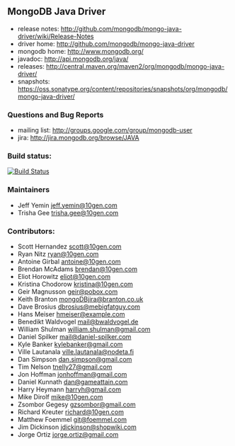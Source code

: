 ## MongoDB Java Driver ##

 * release notes: http://github.com/mongodb/mongo-java-driver/wiki/Release-Notes
 * driver home: http://github.com/mongodb/mongo-java-driver
 * mongodb home: http://www.mongodb.org/
 * javadoc: http://api.mongodb.org/java/
 * releases: http://central.maven.org/maven2/org/mongodb/mongo-java-driver/
 * snapshots: https://oss.sonatype.org/content/repositories/snapshots/org/mongodb/mongo-java-driver/

### Questions and Bug Reports
 * mailing list: http://groups.google.com/group/mongodb-user
 * jira: http://jira.mongodb.org/browse/JAVA

### Build status:
[![Build Status](https://jenkins.10gen.com/job/mongo-java-driver/badge/icon)](https://jenkins.10gen.com/job/mongo-java-driver/)

### Maintainers
* Jeff Yemin           jeff.yemin@10gen.com
* Trisha Gee           trisha.gee@10gen.com

### Contributors:

* Scott Hernandez      scott@10gen.com
* Ryan Nitz            ryan@10gen.com
* Antoine Girbal       antoine@10gen.com
* Brendan McAdams      brendan@10gen.com
* Eliot Horowitz       eliot@10gen.com
* Kristina Chodorow    kristina@10gen.com
* Geir Magnusson       geir@pobox.com
* Keith Branton        mongoDBjira@branton.co.uk
* Dave Brosius         dbrosius@mebigfatguy.com
* Hans Meiser          hmeiser@example.com
* Benedikt Waldvogel   mail@bwaldvogel.de
* William Shulman      william.shulman@gmail.com
* Daniel Spilker       mail@daniel-spilker.com
* Kyle Banker          kylebanker@gmail.com
* Ville Lautanala      ville.lautanala@nodeta.fi
* Dan Simpson          dan.simpson@gmail.com
* Tim Nelson           tnelly27@gmail.com
* Jon Hoffman          jonhoffman@gmail.com
* Daniel Kunnath       dan@gameattain.com
* Harry Heymann        harryh@gmail.com
* Mike Dirolf          mike@10gen.com
* Zsombor Gegesy       gzsombor@gmail.com
* Richard Kreuter      richard@10gen.com
* Matthew Foemmel      git@foemmel.com
* Jim Dickinson        jdickinson@shopwiki.com
* Jorge Ortiz          jorge.ortiz@gmail.com
